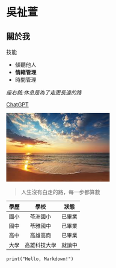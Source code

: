 # 吳祉萱

## 關於我

 技能
 * 傾聽他人
 * **情緒管理**
 * 時間管理
   
*座右銘:休息是為了走更長遠的路*

[ChatGPT]([https://www.google.com/?hl=zh_TW](https://chatgpt.com/))

![beach](beach.jpg)


>人生沒有白走的路，每一步都算數

| 學歷 | 學校 | 狀態 |
|---|:---:|:---:|
| 國小 | 苓洲國小 | 已畢業 |
| 國中 | 苓雅國中  | 已畢業 |  
| 高中 | 高雄高商 | 已畢業 |
| 大學 | 高雄科技大學 | 就讀中 |


```print("Hello, Markdown!")```
